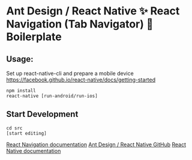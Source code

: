 # Ant Design / React Native ✨ React Navigation (Tab Navigator) 🎌 Boilerplate

## Usage:
Set up react-native-cli and prepare a mobile device
https://facebook.github.io/react-native/docs/getting-started


```
npm install
react-native [run-android/run-ios]

```

## Start Development

```
cd src
[start editing]

```

[React Navigation documentation](https://reactnavigation.org/docs/en/tab-based-navigation.html)
[Ant Design / React Native GitHub](https://github.com/ant-design/ant-design-mobile-rn)
[React Native documentation](https://facebook.github.io/react-native/docs/tutorial)
